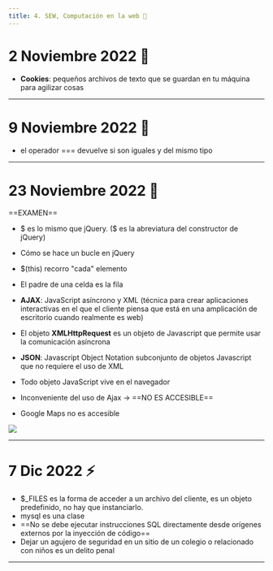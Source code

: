 ```yaml
---
title: 4. SEW, Computación en la web 🐨
---
```

# 2 Noviembre 2022 🐞

- **Cookies**: pequeños archivos de texto que se guardan en tu máquina para agilizar cosas

---

# 9 Noviembre 2022 🥀

- el operador === devuelve si son iguales y del mismo tipo

---
# 23 Noviembre 2022 🦆

==EXAMEN==
- $ es lo mismo que jQuery. ($ es la abreviatura del constructor de jQuery)
- Cómo se hace un bucle en jQuery
- $(this) recorro "cada" elemento
- El padre de una celda es la fila

- **AJAX**: JavaScript asíncrono y XML (técnica para crear aplicaciones interactivas en el que el cliente piensa que está en una amplicación de escritorio cuando realmente es web)
- El objeto **XMLHttpRequest**  es un objeto de Javascript que permite usar la comunicación asíncrona
- **JSON**: Javascript Object Notation subconjunto de objetos Javascript que no requiere el uso de XML
- Todo objeto JavaScript vive en el navegador

- Inconveniente del uso de Ajax -> ==NO ES ACCESIBLE==
- Google Maps no es accesible

![](img/json%20diagrama%20sintactico.png|500)

---
# 7 Dic 2022 ⚡️

- $_FILES es la forma de acceder a un archivo del cliente, es un objeto predefinido, no hay que instanciarlo.
- mysql es una clase
- ==No se debe ejecutar instrucciones SQL directamente desde orígenes externos por la inyección de código==
- Dejar un agujero de seguridad en un sitio de un colegio o relacionado con niños es un delito penal

---
